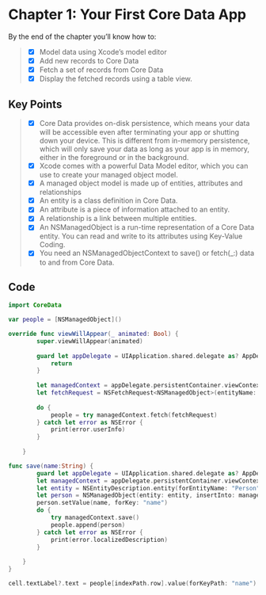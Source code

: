 
# Chapter 1: Your First Core Data App

By the end of the chapter you’ll know how to:
>- [x] Model data using Xcode’s model editor
>- [x] Add new records to Core Data
>- [x] Fetch a set of records from Core Data
>- [x] Display the fetched records using a table view. 

## Key Points
>- [x] Core Data provides on-disk persistence, which means your data will be accessible even after terminating your app or shutting down your device. This is different from in-memory persistence, which will only save your data as long as your app is in memory, either in the foreground or in the background.
>- [x] Xcode comes with a powerful Data Model editor, which you can use to create your managed object model.
>- [x] A managed object model is made up of entities, attributes and relationships
>- [x] An entity is a class definition in Core Data.
>- [x] An attribute is a piece of information attached to an entity.
>- [x] A relationship is a link between multiple entities.
>- [x] An NSManagedObject is a run-time representation of a Core Data entity. You can read and write to its attributes using Key-Value Coding.
>- [x] You need an NSManagedObjectContext to save() or fetch(_:) data to and from Core Data.


## Code

```swift
import CoreData
```

```swift
var people = [NSManagedObject]()
```

```swift
override func viewWillAppear(_ animated: Bool) {
        super.viewWillAppear(animated)
        
        guard let appDelegate = UIApplication.shared.delegate as? AppDelegate else {
            return
        }
        
        let managedContext = appDelegate.persistentContainer.viewContext
        let fetchRequest = NSFetchRequest<NSManagedObject>(entityName: "Person")
        
        do {
            people = try managedContext.fetch(fetchRequest)
        } catch let error as NSError {
            print(error.userInfo)
        }
        
    }
```

```swift
func save(name:String) {
        guard let appDelegate = UIApplication.shared.delegate as? AppDelegate else { return }
        let managedContext = appDelegate.persistentContainer.viewContext
        let entity = NSEntityDescription.entity(forEntityName: "Person", in: managedContext)!
        let person = NSManagedObject(entity: entity, insertInto: managedContext)
        person.setValue(name, forKey: "name") 
        do {
            try managedContext.save()
            people.append(person)
        } catch let error as NSError {
            print(error.localizedDescription)
        }
        
    }
}
```
```swift
cell.textLabel?.text = people[indexPath.row].value(forKeyPath: "name") as? String
```
